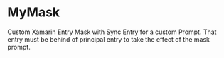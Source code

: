 # MyMask
Custom Xamarin Entry Mask with Sync Entry for a custom Prompt. That entry must be behind of principal entry to take the effect of the mask prompt.
